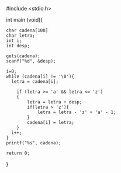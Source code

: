 #include <stdio.h>
 
int main (void){
  
    char cadena[100]
    char letra;
    int i;
    int desp;

    gets(cadena);
    scanf("%d", &desp);
    
    i=0;
    while (cadena[i] != '\0'){
      letra = cadena[i];
        
        if (letra >= 'a' && letra <= 'z')
        {
            letra = letra + desp;
            if(letra > 'z'){
                letra = letra - 'z' + 'a' - 1;
            }
            cadena[i] = letra;
        }
      i++;
    }
    printf("%s", cadena);
    
    return 0;
}
